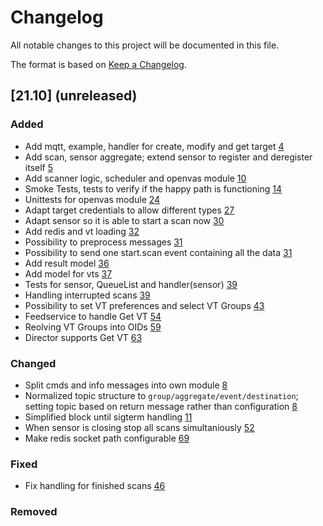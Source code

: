 # Changelog

All notable changes to this project will be documented in this file.

The format is based on [Keep a Changelog](https://keepachangelog.com/en/1.0.0/).

## [21.10] (unreleased)

### Added
- Add mqtt, example, handler for create, modify and get target [4](https://github.com/greenbone/eulabeia/pull/4)
- Add scan, sensor aggregate; extend sensor to register and deregister itself [5](https://github.com/greenbone/eulabeia/pull/5)
- Add scanner logic, scheduler and openvas module [10](https://github.com/greenbone/eulabeia/pull/10)
- Smoke Tests, tests to verify if the happy path is functioning [14](https://github.com/greenbone/eulabeia/pull/14)
- Unittests for openvas module [24](https://github.com/greenbone/eulabeia/pull/24)
- Adapt target credentials to allow different types [27](https://github.com/greenbone/eulabeia/pull/27)
- Adapt sensor so it is able to start a scan now [30](https://github.com/greenbone/eulabeia/pull/30)
- Add redis and vt loading [32](https://github.com/greenbone/eulabeia/pull/32)
- Possibility to preprocess messages [31](https://github.com/greenbone/eulabeia/pull/31)
- Possibility to send one start.scan event containing all the data [31](https://github.com/greenbone/eulabeia/pull/31)
- Add result model [36](https://github.com/greenbone/eulabeia/pull/36)
- Add model for vts [37](https://github.com/greenbone/eulabeia/pull/37)
- Tests for sensor, QueueList and handler(sensor) [39](https://github.com/greenbone/eulabeia/pull/39)
- Handling interrupted scans [39](https://github.com/greenbone/eulabeia/pull/39)
- Possibility to set VT preferences and select VT Groups [43](https://github.com/greenbone/eulabeia/pull/43)
- Feedservice to handle Get VT [54](https://github.com/greenbone/eulabeia/pull/54)
- Reolving VT Groups into OIDs [59](https://github.com/greenbone/eulabeia/pull/59)
- Director supports Get VT [63](https://github.com/greenbone/eulabeia/pull/63)

### Changed
- Split cmds and info messages into own module [8](https://github.com/greenbone/eulabeia/pull/8)
- Normalized topic structure to `group/aggregate/event/destination`; setting topic based on return message rather than configuration [8](https://github.com/greenbone/eulabeia/pull/8)
- Simplified block until sigterm handling [11](https://github.com/greenbone/eulabeia/pull/11)
- When sensor is closing stop all scans simultaniously [52](https://github.com/greenbone/eulabeia/pull/52)
- Make redis socket path configurable [69](https://github.com/greenbone/eulabeia/pull/69)

### Fixed
- Fix handling for finished scans [46](https://github.com/greenbone/eulabeia/pull/46)
### Removed
